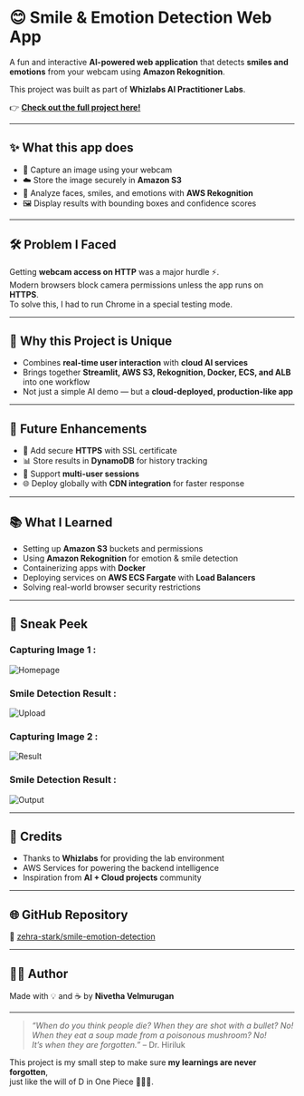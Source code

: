 # 😊 Smile & Emotion Detection Web App  

A fun and interactive **AI-powered web application** that detects **smiles and emotions** from your webcam using **Amazon Rekognition**.  

This project was built as part of **Whizlabs AI Practitioner Labs**.  

👉 **[Check out the full project here!](https://www.whizlabs.com/labs/build-a-real-time-smile-emotion-detection-web-app-using-amazon-rekognition)**  

---

## ✨ What this app does  
- 🎥 Capture an image using your webcam  
- ☁️ Store the image securely in **Amazon S3**  
- 🤖 Analyze faces, smiles, and emotions with **AWS Rekognition**  
- 🖼️ Display results with bounding boxes and confidence scores  

---

## 🛠️ Problem I Faced  
Getting **webcam access on HTTP** was a major hurdle ⚡.  
Modern browsers block camera permissions unless the app runs on **HTTPS**.  
To solve this, I had to run Chrome in a special testing mode.  

---

## 🌟 Why this Project is Unique  
- Combines **real-time user interaction** with **cloud AI services**  
- Brings together **Streamlit, AWS S3, Rekognition, Docker, ECS, and ALB** into one workflow  
- Not just a simple AI demo — but a **cloud-deployed, production-like app**  

---

## 🚀 Future Enhancements  
- 🔐 Add secure **HTTPS** with SSL certificate  
- 📊 Store results in **DynamoDB** for history tracking  
- 👥 Support **multi-user sessions**  
- 🌐 Deploy globally with **CDN integration** for faster response  

---

## 📚 What I Learned  
- Setting up **Amazon S3** buckets and permissions  
- Using **Amazon Rekognition** for emotion & smile detection  
- Containerizing apps with **Docker**  
- Deploying services on **AWS ECS Fargate** with **Load Balancers**  
- Solving real-world browser security restrictions  

---

## 📸 Sneak Peek 

### Capturing Image 1 :
![Homepage](screenshots/one.png)  

### Smile Detection Result :
![Upload](screenshots/two.png)  

### Capturing Image 2 :
![Result](screenshots/three.png)  

### Smile Detection Result :
![Output](screenshots/four.png)  

---

## 🤝 Credits  
- Thanks to **Whizlabs** for providing the lab environment  
- AWS Services for powering the backend intelligence  
- Inspiration from **AI + Cloud projects** community  

---

## 🌐 GitHub Repository  
🔗 [zehra-stark/smile-emotion-detection](https://github.com/zehra-stark/smile-emotion-detection)  

---

## 👩‍💻 Author  
Made with 💡 and ☕ by **Nivetha Velmurugan**  

---

> *“When do you think people die? When they are shot with a bullet? No!  
> When they eat a soup made from a poisonous mushroom? No!  
> It’s when they are forgotten.”* – Dr. Hiriluk  

This project is my small step to make sure **my learnings are never forgotten**,  
just like the will of D in One Piece 🌊🏴‍☠️.  
